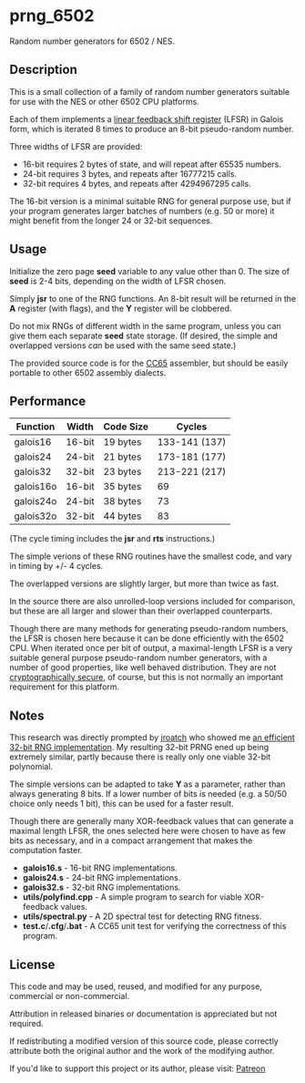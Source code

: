 # prng_6502

Random number generators for 6502 / NES.

## Description

This is a small collection of a family of random number generators
suitable for use with the NES or other 6502 CPU platforms.

Each of them implements a
[linear feedback shift register](http://en.wikipedia.org/wiki/Linear-feedback_shift_register)
(LFSR) in Galois form, which is iterated 8 times to produce
an 8-bit pseudo-random number.

Three widths of LFSR are provided:
* 16-bit requires 2 bytes of state, and will repeat after 65535 numbers.
* 24-bit requires 3 bytes, and repeats after 16777215 calls.
* 32-bit requires 4 bytes, and repeats after 4294967295 calls.

The 16-bit version is a minimal suitable RNG for general purpose use,
but if your program generates larger batches of numbers (e.g. 50 or more)
it might benefit from the longer 24 or 32-bit sequences.

## Usage

Initialize the zero page **seed** variable to any value other than 0.
The size of **seed** is 2-4 bits, depending on the width of LFSR chosen.

Simply **jsr** to one of the RNG functions.
An 8-bit result will be returned in the **A** register (with flags),
and the **Y** register will be clobbered.

Do not mix RNGs of different width in the same program, unless you can
give them each separate **seed** state storage. (If desired, the simple
and overlapped versions _can_ be used with the same seed state.)

The provided source code is for the
[CC65](https://cc65.github.io/)
assembler, but should be easily portable to other 6502 assembly dialects.

## Performance

| Function  | Width  | Code Size | Cycles        |
| --------- | ------ | --------- | ------------- |
| galois16  | 16-bit | 19 bytes  | 133-141 (137) |
| galois24  | 24-bit | 21 bytes  | 173-181 (177) |
| galois32  | 32-bit | 23 bytes  | 213-221 (217) |
| galois16o | 16-bit | 35 bytes  | 69            |
| galois24o | 24-bit | 38 bytes  | 73            |
| galois32o | 32-bit | 44 bytes  | 83            |

(The cycle timing includes the **jsr** and **rts** instructions.)

The simple verions of these RNG routines have the smallest code,
and vary in timing by +/- 4 cycles.

The overlapped versions are slightly larger, but more than twice as fast.

In the source there are also unrolled-loop versions included for comparison,
but these are all larger and slower than their overlapped counterparts.

Though there are many methods for generating pseudo-random numbers,
the LFSR is chosen here because it can be done efficiently with the 6502 CPU.
When iterated once per bit of output, a maximal-length LFSR is a very
suitable general purpose pseudo-random number generators, with a number of
good properties, like well behaved distribution.
They are not
[cryptographically secure](http://en.wikipedia.org/wiki/Cryptographically_secure_pseudorandom_number_generator),
of course, but this is not normally an important requirement for this platform.

## Notes

This research was directly prompted by
[jroatch](https://github.com/jroatch)
who showed me
[an efficient 32-bit RNG implementation](http://forums.nesdev.com/viewtopic.php?p=196569#p196569).
My resulting 32-bit PRNG ened up being extremely similar,
partly because there is really only one viable 32-bit polynomial.

The simple versions can be adapted to take **Y** as a parameter, rather than
always generating 8 bits. If a lower number of bits is needed
(e.g. a 50/50 choice only needs 1 bit), this can be used for a faster
result.

Though there are generally many XOR-feedback values that can generate a maximal
length LFSR, the ones selected here were chosen to have as few bits as necessary,
and in a compact arrangement that makes the computation faster.

* **galois16.s** - 16-bit RNG implementations.
* **galois24.s** - 24-bit RNG implementations.
* **galois32.s** - 32-bit RNG implementations.
* **utils/polyfind.cpp** - A simple program to search for viable XOR-feedback values.
* **utils/spectral.py** - A 2D spectral test for detecting RNG fitness.
* **test.c**/**.cfg**/**.bat** - A CC65 unit test for verifying the correctness of this program.

## License

This code and may be used, reused, and modified for any purpose, commercial or non-commercial.

Attribution in released binaries or documentation is appreciated but not required.

If redistributing a modified version of this source code, please correctly attribute both the original author and the work of the modifying author.

If you'd like to support this project or its author, please visit:
 [Patreon](https://www.patreon.com/rainwarrior)
